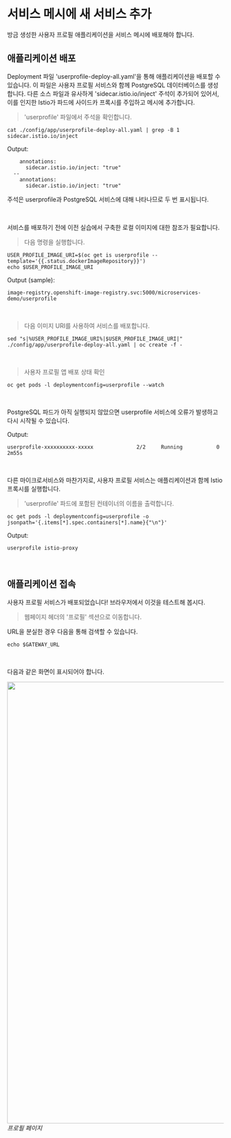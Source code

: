 # 서비스 메시에 새 서비스 추가

방금 생성한 사용자 프로필 애플리케이션을 서비스 메시에 배포해야 합니다.

## 애플리케이션 배포

Deployment 파일 'userprofile-deploy-all.yaml'을 통해 애플리케이션을 배포할 수 있습니다. 이 파일은 사용자 프로필 서비스와 함께 PostgreSQL 데이터베이스를 생성합니다. 다른 소스 파일과 유사하게 'sidecar.istio.io/inject' 주석이 추가되어 있어서, 이를 인지한 Istio가 파드에 사이드카 프록시를 주입하고 메시에 추가합니다.

<blockquote>
<i class="fa fa-terminal"></i>
'userprofile' 파일에서 주석을 확인합니다.
</blockquote>

```execute
cat ./config/app/userprofile-deploy-all.yaml | grep -B 1 sidecar.istio.io/inject
```

Output:
```
    annotations:
      sidecar.istio.io/inject: "true"
  --
    annotations:
      sidecar.istio.io/inject: "true"
```

주석은 userprofile과 PostgreSQL 서비스에 대해 나타나므로 두 번 표시됩니다.

<br>

서비스를 배포하기 전에 이전 실습에서 구축한 로컬 이미지에 대한 참조가 필요합니다.

<blockquote>
<i class="fa fa-terminal"></i>
다음 명령을 실행합니다.
</blockquote>

```execute
USER_PROFILE_IMAGE_URI=$(oc get is userprofile --template='{{.status.dockerImageRepository}}')
echo $USER_PROFILE_IMAGE_URI
```

Output (sample):
```
image-registry.openshift-image-registry.svc:5000/microservices-demo/userprofile
```

<br>

<blockquote>
<i class="fa fa-terminal"></i>
다음 이미지 URI를 사용하여 서비스를 배포합니다.
</blockquote>

```execute
sed "s|%USER_PROFILE_IMAGE_URI%|$USER_PROFILE_IMAGE_URI|" ./config/app/userprofile-deploy-all.yaml | oc create -f -
```

<br>

<blockquote>
<i class="fa fa-terminal"></i>
사용자 프로필 앱 배포 상태 확인
</blockquote>

```execute
oc get pods -l deploymentconfig=userprofile --watch
```

<br>

<p>
<i class="fa fa-info-circle"></i>
PostgreSQL 파드가 아직 실행되지 않았으면 userprofile 서비스에 오류가 발생하고 다시 시작될 수 있습니다.
</p>

Output:
```
userprofile-xxxxxxxxxx-xxxxx              2/2     Running		    0          2m55s
```

<br>

다른 마이크로서비스와 마찬가지로, 사용자 프로필 서비스는 애플리케이션과 함께 Istio 프록시를 실행합니다.

<blockquote>
<i class="fa fa-terminal"></i>
'userprofile' 파드에 포함된 컨테이너의 이름을 출력합니다.
</blockquote>


```execute
oc get pods -l deploymentconfig=userprofile -o jsonpath='{.items[*].spec.containers[*].name}{"\n"}'
```

Output:
```
userprofile istio-proxy
```

<br>

## 애플리케이션 접속

사용자 프로필 서비스가 배포되었습니다! 브라우저에서 이것을 테스트해 봅시다.

<blockquote>
<i class="fa fa-desktop"></i>
웹페이지 헤더의 '프로필' 섹션으로 이동합니다.
</blockquote>

<p><i class="fa fa-info-circle"></i> URL을 분실한 경우 다음을 통해 검색할 수 있습니다.</p>

```execute
echo $GATEWAY_URL
```

<br>

다음과 같은 화면이 표시되어야 합니다.

<img src="images/app-profilepage.png" width="1024"><br/>
 *프로필 페이지*
